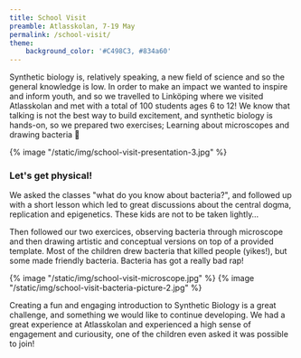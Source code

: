 ```yaml
---
title: School Visit
preamble: Atlasskolan, 7-19 May
permalink: /school-visit/
theme:
    background_color: '#C498C3, #834a60'
---
```


Synthetic biology is, relatively speaking, a new field of science and so the general knowledge is low. In order to make an impact we wanted to inspire and inform youth, and so we travelled to Linköping where we visited Atlasskolan and met with a total of 100 students ages 6 to 12! We know that talking is not the best way to build excitement, and synthetic biology is hands-on, so we prepared two exercises; Learning about microscopes and drawing bacteria 🦠

{% image "/static/img/school-visit-presentation-3.jpg"  %}

### Let's get physical!

We asked the classes "what do you know about bacteria?", and followed up with a short lesson which led to great discussions about the central dogma, replication and epigenetics. These kids are not to be taken lightly…

Then followed our two exercices, observing bacteria through microscope and then drawing artistic and conceptual versions on top of a provided template. Most of the children drew bacteria that killed people (yikes!), but some made friendly bacteria. Bacteria has got a really bad rap!

{% image "/static/img/school-visit-microscope.jpg"  %} {% image "/static/img/school-visit-bacteria-picture-2.jpg"  %}

Creating a fun and engaging introduction to Synthetic Biology is a great challenge, and something we would like to continue developing. We had a great experience at Atlasskolan and experienced a high sense of engagement and curiousity, one of the children even asked it was possible to join!
